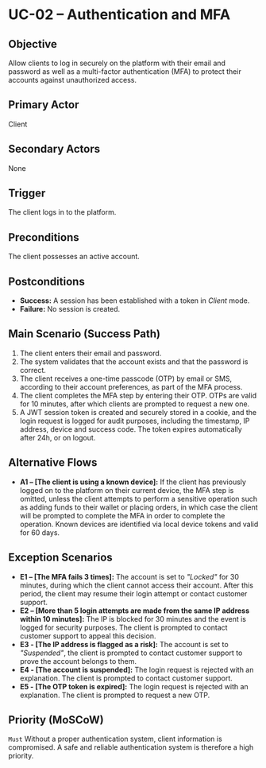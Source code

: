 # UC-02 – Authentication and MFA

## Objective
Allow clients to log in securely on the platform with their email and password as well as a multi-factor authentication (MFA) to protect their accounts against unauthorized access.

## Primary Actor
Client

## Secondary Actors
None

## Trigger
The client logs in to the platform.

## Preconditions
The client possesses an active account.

## Postconditions
- **Success:** A session has been established with a token in *Client* mode.
- **Failure:** No session is created.

## Main Scenario (Success Path)
1. The client enters their email and password.
2. The system validates that the account exists and that the password is correct.
3. The client receives a one-time passcode (OTP) by email or SMS, according to their account preferences, as part of the MFA process.
4. The client completes the MFA step by entering their OTP. OTPs are valid for 10 minutes, after which clients are prompted to request a new one.
5. A JWT session token is created and securely stored in a cookie, and the login request is logged for audit purposes, including the timestamp, IP address, device and success code. The token expires automatically after 24h, or on logout.

## Alternative Flows
- **A1 – [The client is using a known device]:** If the client has previously logged on to the platform on their current device, the MFA step is omitted, unless the client attempts to perform a sensitive operation such as adding funds to their wallet or placing orders, in which case the client will be prompted to complete the MFA in order to complete the operation. Known devices are identified via local device tokens and valid for 60 days.

## Exception Scenarios
- **E1 – [The MFA fails 3 times]:** The account is set to *"Locked"* for 30 minutes, during which the client cannot access their account. After this period, the client may resume their login attempt or contact customer support.
- **E2 – [More than 5 login attempts are made from the same IP address within 10 minutes]:** The IP is blocked for 30 minutes and the event is logged for security purposes. The client is prompted to contact customer support to appeal this decision.
- **E3 - [The IP address is flagged as a risk]:** The account is set to *"Suspended"*, the client is prompted to contact customer support to prove the account belongs to them.
- **E4 - [The account is suspended]:** The login request is rejected with an explanation. The client is prompted to contact customer support.
- **E5 - [The OTP token is expired]:** The login request is rejected with an explanation. The client is prompted to request a new OTP.

## Priority (MoSCoW)
`Must` Without a proper authentication system, client information is compromised. A safe and reliable authentication system is therefore a high priority.